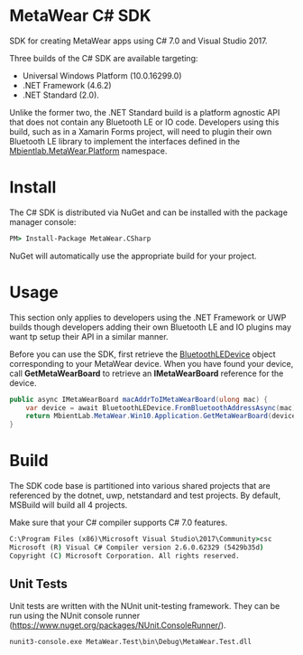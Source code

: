 # MetaWear C# SDK
SDK for creating MetaWear apps using C# 7.0 and Visual Studio 2017.  

Three builds of the C# SDK are available targeting:

* Universal Windows Platform (10.0.16299.0)
* .NET Framework (4.6.2)
* .NET Standard (2.0).  

Unlike the former two, the .NET Standard build is a platform agnostic API that does not contain any Bluetooth LE or IO code.  Developers using this build, such as in a 
Xamarin Forms project, will need to plugin their own Bluetooth LE library to implement the interfaces defined in the 
[Mbientlab.MetaWear.Platform](https://github.com/mbientlab/MetaWear-SDK-CSharp/tree/master/MetaWear.Platform) namespace.

# Install
The C# SDK is distributed via NuGet and can be installed with the package manager console:

```bat
PM> Install-Package MetaWear.CSharp
```

NuGet will automatically use the appropriate build for your project.  

# Usage
This section only applies to developers using the .NET Framework or UWP builds though developers adding their own Bluetooth LE and IO plugins may want tp setup their API 
in a similar manner.

Before you can use the SDK, first retrieve the [BluetoothLEDevice](https://docs.microsoft.com/en-us/uwp/api/windows.devices.bluetooth.bluetoothledevice) object 
corresponding to your MetaWear device.  When you have found your device, call **GetMetaWearBoard** to retrieve an **IMetaWearBoard** reference for the device.

```csharp
public async IMetaWearBoard macAddrToIMetaWearBoard(ulong mac) {
    var device = await BluetoothLEDevice.FromBluetoothAddressAsync(mac);
    return MbientLab.MetaWear.Win10.Application.GetMetaWearBoard(device);
}
```

# Build 
The SDK code base is partitioned into various shared projects that are referenced by the dotnet, uwp, netstandard and test projects.  By default, MSBuild will build all 4 
projects.

Make sure that your C# compiler supports C# 7.0 features.

```bat
C:\Program Files (x86)\Microsoft Visual Studio\2017\Community>csc
Microsoft (R) Visual C# Compiler version 2.6.0.62329 (5429b35d)
Copyright (C) Microsoft Corporation. All rights reserved.
```

## Unit Tests
Unit tests are written with the NUnit unit-testing framework.  They can be run using the NUnit console runner (https://www.nuget.org/packages/NUnit.ConsoleRunner/).

```bat
nunit3-console.exe MetaWear.Test\bin\Debug\MetaWear.Test.dll
```